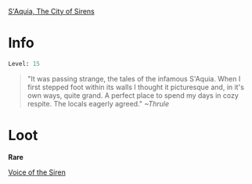 <!-- TITLE: a sleeping siren -->
[S'Aquia, The City of Sirens](saquia)

# Info

```perl
Level: 15
```
> "It was passing strange, the tales of the infamous S'Aquia.  When I first stepped foot within its walls I thought it picturesque and, in it's own ways, quite grand.  A perfect place to spend my days in cozy respite.  The locals eagerly agreed."
> *~Thrule*


# Loot

**Rare**

[Voice of the Siren](voice-of-the-siren)
